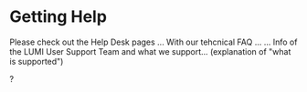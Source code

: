 # Getting Help

Please check out the Help Desk pages
...
With our tehcnical FAQ
...
...
Info of the LUMI User Support Team
and what we support...
(explanation of "what is supported")

?